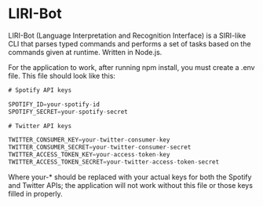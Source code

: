 # LIRI-Bot
LIRI-Bot (Language Interpretation and Recognition Interface) is a SIRI-like CLI that parses typed commands and performs a set of tasks based on the commands given at runtime. Written in Node.js.

For the application to work, after running npm install, you must create a .env file. This file should look like this:

```js
# Spotify API keys

SPOTIFY_ID=your-spotify-id
SPOTIFY_SECRET=your-spotify-secret

# Twitter API keys

TWITTER_CONSUMER_KEY=your-twitter-consumer-key
TWITTER_CONSUMER_SECRET=your-twitter-consumer-secret
TWITTER_ACCESS_TOKEN_KEY=your-access-token-key
TWITTER_ACCESS_TOKEN_SECRET=your-twitter-access-token-secret

```

Where your-* should be replaced with your actual keys for both the Spotify and Twitter APIs; the application will not work without this file or those keys filled in properly.
